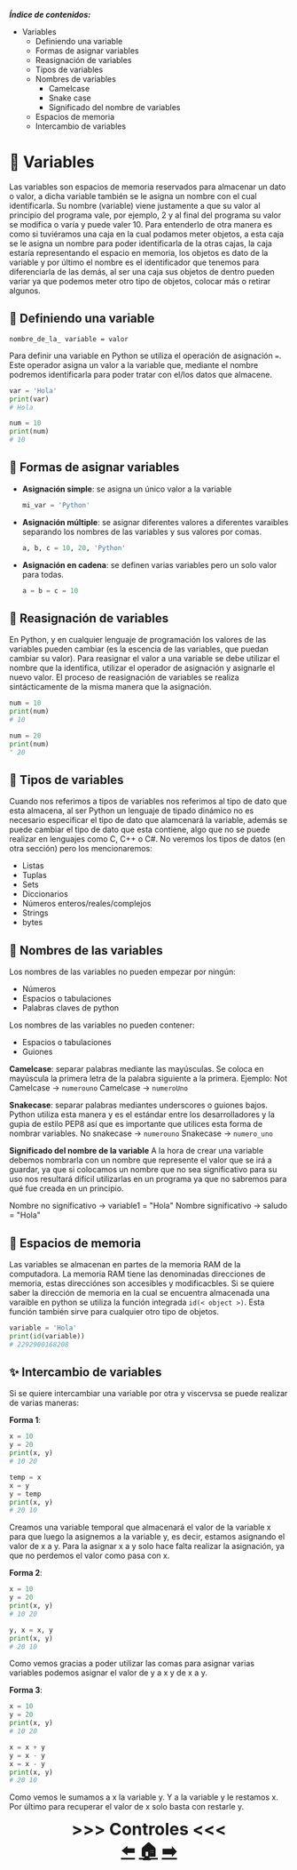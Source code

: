 ***Índice de contenidos:***
* Variables
  * Definiendo una variable
  * Formas de asignar variables
  * Reasignación de variables
  * Tipos de variables
  * Nombres de variables
    * Camelcase
    * Snake case
    * Significado del nombre de variables
  * Espacios de memoria
  * Intercambio de variables

# 🎯 **Variables**

Las variables son espacios de memoria reservados para almacenar un dato o valor, a dicha variable también se le asigna un nombre con el cual identificarla. Su nombre (variable) viene justamente a que su valor al principio del programa vale, por ejemplo, 2 y al final del programa su valor se modifica o varía y puede valer 10. Para entenderlo de otra manera es como si tuviéramos una caja en la cual podamos meter objetos, a esta caja se le asigna un nombre para poder identificarla de la otras cajas, la caja estaría representando el espacio en memoria, los objetos es dato de la variable y por último el nombre es el identificador que tenemos para diferenciarla de las demás, al ser una caja sus objetos de dentro pueden variar ya que podemos meter otro tipo de objetos, colocar más o retirar algunos.

## 📍 Definiendo una variable

`nombre_de_la_ variable = valor`

Para definir una variable en Python se utiliza el operación de asignación `=`. Este operador asigna un valor a la variable que, mediante el nombre podremos identificarla para poder tratar con el/los datos que almacene.

```python
var = 'Hola'
print(var)
# Hola

num = 10
print(num)
# 10
```
## 📎 Formas de asignar variables
* **Asignación simple**: se asigna un único valor a la variable
    ```python
    mi_var = 'Python'
    ```
* **Asignación múltiple**: se asignar diferentes valores a diferentes varaibles separando los nombres de las variables y sus valores por comas.
    ```python
    a, b, c = 10, 20, 'Python'
    ```
* **Asignación en cadena**: se definen varias variables pero un solo valor para todas.
    ```python
    a = b = c = 10
    ```

## 🚩 Reasignación de variables

En Python, y en cualquier lenguaje de programación los valores de las variables pueden cambiar (es la escencia de las variables, que puedan cambiar su valor). Para reasignar el valor a una variable se debe utilizar el nombre que la identifica, utilizar el operador de asignación y asignarle el nuevo valor. El proceso de reasignación de variables se realiza sintácticamente de la misma manera que la asignación.

```python
num = 10
print(num)
# 10

num = 20
print(num)
" 20
```

## 🎁 Tipos de variables

Cuando nos referimos a tipos de variables nos referimos al tipo de dato que esta almacena, al ser Python un lenguaje de tipado dinámico no es necesario especificar el tipo de dato que alamcenará la variable, además se puede cambiar el tipo de dato que esta contiene, algo que no se puede realizar en lenguajes como C, C++ o C#. No veremos los tipos de datos (en otra sección) pero los mencionaremos:
* Listas
* Tuplas
* Sets
* Diccionarios
* Números enteros/reales/complejos
* Strings
* bytes

## 🎄 Nombres de las variables
Los nombres de las variables no pueden empezar por ningún:
* Números
* Espacios o tabulaciones
* Palabras claves de python

Los nombres de las variables no pueden contener:
* Espacios o tabulaciones
* Guiones  

**Camelcase**: separar palabras mediante las mayúsculas. Se coloca en mayúscula la primera letra de la palabra siguiente a la primera. Ejemplo:
Not Camelcase → `numerouno`                     Camelcase → `numeroUno`

**Snakecase**: separar palabras mediantes underscores o guiones bajos. Python utiliza esta manera y es el estándar entre los desarrolladores y la gupia de estilo PEP8 así que es importante que utilices esta forma de nombrar variables. 
No snakecase → `numerouno`                     Snakecase → `numero_uno`

**Significado del nombre de la variable**
A la hora de crear una variable debemos nombrarla con un nombre que represente el valor que se irá a guardar, ya que si colocamos un nombre que no sea significativo para su uso nos resultará difícil utilizarlas en un programa ya que no sabremos para qué fue creada en un principio. 

Nombre no significativo → variable1 = "Hola"     Nombre significativo → saludo = "Hola"

## 🎒 Espacios de memoria

Las variables se almacenan en partes de la memoria RAM de la computadora. La memoria RAM tiene las denominadas direcciones de memoria, estas direcciónes son accesibles y modificacbles. Si se quiere saber la dirección de memoria en la cual se encuentra almacenada una varaible en python se utiliza la función integrada `id(< object >)`. Esta función también sirve para cualquier otro tipo de objetos. 

```python
variable = 'Hola'
print(id(variable))
# 2292900168208
```

## ✨ Intercambio de variables

Si se quiere intercambiar una variable por otra y viscervsa se puede realizar de varias maneras:

**Forma 1**:
```python
x = 10
y = 20
print(x, y)
# 10 20

temp = x
x = y
y = temp
print(x, y)
# 20 10
```
Creamos una variable temporal que almacenará el valor de la variable x para que luego la asignemos a la variable y, es decir, estamos asignando el valor de x a y. Para la asignar x a y solo hace falta realizar la asignación, ya que no perdemos el valor como pasa con x.

**Forma 2**:
```python
x = 10
y = 20
print(x, y)
# 10 20

y, x = x, y
print(x, y)
# 20 10
```
Como vemos gracias a poder utilizar las comas para asignar varias variables podemos asignar el valor de y a x y de x a y.

**Forma 3**:
```python
x = 10
y = 20
print(x, y)
# 10 20

x = x + y
y = x - y
x = x - y
print(x, y)
# 20 10
```
Como vemos le sumamos a x la variable y. Y a la variable y le restamos x. Por último para recuperar el valor de x solo basta con restarle y.

<center style="font-size: 30px"> <b>>>> Controles <<< </b></center>

<center style="font-size: 30px"> <b><a href="https://github.com/AntuBoccalandro/100-Days-of-Python-and-more/tree/master/Semana_01/Día_001/04_Imprimir_valores_por_terminal.md">⬅️</a> <a href="https://github.com/AntuBoccalandro/100-Days-of-Python-and-more">🏠</a> <a href="https://github.com/AntuBoccalandro/100-Days-of-Python-and-more/tree/master/Semana_01/Día_001/06_Constantes.md">➡️</a></b></center>
